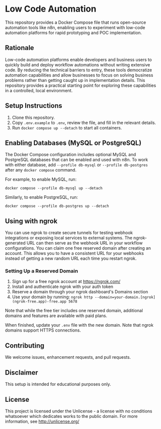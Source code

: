 # Low Code Automation

This repository provides a Docker Compose file that runs open-source automation tools like n8n, enabling users to experiment with low-code automation platforms for rapid prototyping and POC implementation.

## Rationale

Low-code automation platforms enable developers and business users to quickly build and deploy workflow automations without writing extensive code. By reducing the technical barriers to entry, these tools democratize automation capabilities and allow businesses to focus on solving business problems rather than getting caught up in implementation details. This repository provides a practical starting point for exploring these capabilities in a controlled, local environment.

## Setup Instructions

1. Clone this repository.
2. Copy `.env.example` to `.env`, review the file, and fill in the relevant details.
3. Run `docker compose up --detach` to start all containers.

## Enabling Databases (MySQL or PostgreSQL)

The Docker Compose configuration includes optional MySQL and PostgreSQL databases that can be enabled and used with n8n. To work with either database, add `--profile db-mysql` or `--profile db-postgres` after any `docker compose` command.

For example, to enable MySQL, run:

`docker compose --profile db-mysql up --detach`

Similarly, to enable PostgreSQL, run:

`docker compose --profile db-postgres up --detach`

## Using with ngrok

You can use ngrok to create secure tunnels for testing webhook integrations or exposing local services to external systems. The ngrok-generated URL can then serve as the webhook URL in your workflow configurations. You can claim one free reserved domain after creating an account. This allows you to have a consistent URL for your webhooks instead of getting a new random URL each time you restart ngrok.

### Setting Up a Reserved Domain

1. Sign up for a free ngrok account at <https://ngrok.com/>
2. Install and authenticate ngrok with your auth token
3. Reserve a domain through your ngrok dashboard's Domains section
4. Use your domain by running: `ngrok http --domain=your-domain.[ngrok](ngrok-free.app)-free.app 5678`

Note that while the free tier includes one reserved domain, additional domains and features are available with paid plans.

When finished, update your `.env` file with the new domain. Note that ngrok domains support HTTPS connections.

## Contributing

We welcome issues, enhancement requests, and pull requests.

## Disclaimer

This setup is intended for educational purposes only.

## License

This project is licensed under the Unlicense - a license with no conditions whatsoever which dedicates works to the public domain. For more information, see <http://unlicense.org/>
